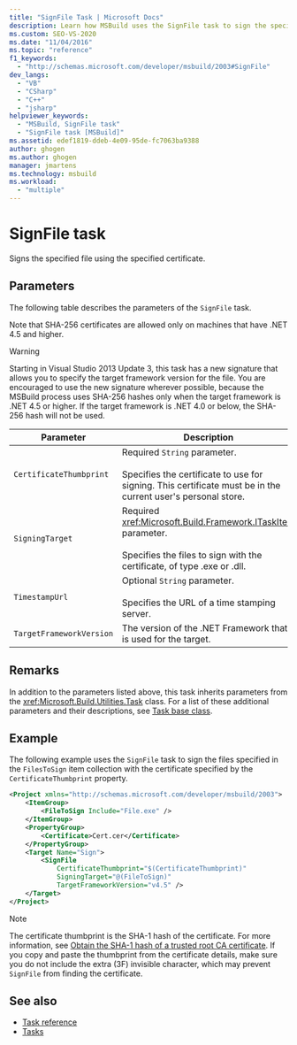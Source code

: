 ```yaml
---
title: "SignFile Task | Microsoft Docs"
description: Learn how MSBuild uses the SignFile task to sign the specified file using the specified certificate.
ms.custom: SEO-VS-2020
ms.date: "11/04/2016"
ms.topic: "reference"
f1_keywords:
  - "http://schemas.microsoft.com/developer/msbuild/2003#SignFile"
dev_langs:
  - "VB"
  - "CSharp"
  - "C++"
  - "jsharp"
helpviewer_keywords:
  - "MSBuild, SignFile task"
  - "SignFile task [MSBuild]"
ms.assetid: edef1819-ddeb-4e09-95de-fc7063ba9388
author: ghogen
ms.author: ghogen
manager: jmartens
ms.technology: msbuild
ms.workload:
  - "multiple"
---
```

# SignFile task

Signs the specified file using the specified certificate.

## Parameters

 The following table describes the parameters of the `SignFile` task.

 Note that SHA-256 certificates are allowed only on machines that have .NET 4.5 and higher.

> [!WARNING]
> Starting in Visual Studio 2013 Update 3, this task has a new signature that allows you to specify the target framework version for the file. You are encouraged to use the new signature wherever possible, because the MSBuild process uses SHA-256 hashes only when the target framework is .NET 4.5 or higher. If the target framework is .NET 4.0 or below, the SHA-256 hash will not be used.

|Parameter|Description|
|---------------|-----------------|
|`CertificateThumbprint`|Required `String` parameter.<br /><br /> Specifies the certificate to use for signing. This certificate must be in the current user's personal store.|
|`SigningTarget`|Required <xref:Microsoft.Build.Framework.ITaskItem> parameter.<br /><br /> Specifies the files to sign with the certificate, of type .exe or .dll.|
|`TimestampUrl`|Optional `String` parameter.<br /><br /> Specifies the URL of a time stamping server.|
|`TargetFrameworkVersion`|The version of the .NET Framework that is used for the target.|

## Remarks

 In addition to the parameters listed above, this task inherits parameters from the <xref:Microsoft.Build.Utilities.Task> class. For a list of these additional parameters and their descriptions, see [Task base class](../msbuild/task-base-class.md).

## Example

 The following example uses the `SignFile` task to sign the files specified in the `FilesToSign` item collection with the certificate specified by the `CertificateThumbprint` property.

```xml
<Project xmlns="http://schemas.microsoft.com/developer/msbuild/2003">
    <ItemGroup>
        <FileToSign Include="File.exe" />
    </ItemGroup>
    <PropertyGroup>
        <Certificate>Cert.cer</Certificate>
    </PropertyGroup>
    <Target Name="Sign">
        <SignFile
            CertificateThumbprint="$(CertificateThumbprint)"
            SigningTarget="@(FileToSign)"
            TargetFrameworkVersion="v4.5" />
    </Target>
</Project>
```

> [!NOTE]
> The certificate thumbprint is the SHA-1 hash of the certificate. For more information, see [Obtain the SHA-1 hash of a trusted root CA certificate](/previous-versions/windows/it-pro/windows-server-2008-R2-and-2008/cc733076\(v\=ws.10\)). If you copy and paste the thumbprint from the certificate details, make sure you do not include the extra (3F) invisible character, which may prevent `SignFile` from finding the certificate.

## See also

- [Task reference](../msbuild/msbuild-task-reference.md)
- [Tasks](../msbuild/msbuild-tasks.md)